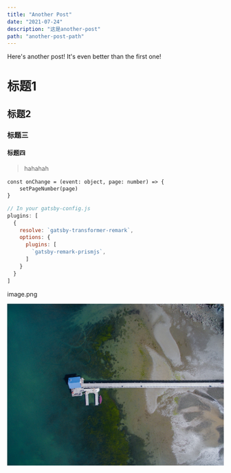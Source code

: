 ```yaml
---
title: "Another Post"
date: "2021-07-24"
description: "这是another-post"
path: "another-post-path"
---
```


Here's another post! It's even better than the first one!

# 标题1

## 标题2
### 标题三

#### 标题四

> hahahah

```javascript{numberLines: true}
const onChange = (event: object, page: number) => {
    setPageNumber(page)
}
```

```javascript
// In your gatsby-config.js
plugins: [
  {
    resolve: `gatsby-transformer-remark`,
    options: {
      plugins: [
        `gatsby-remark-prismjs`,
      ]
    }
  }
]
```
image.png

![avatar](./image1.jpg)


